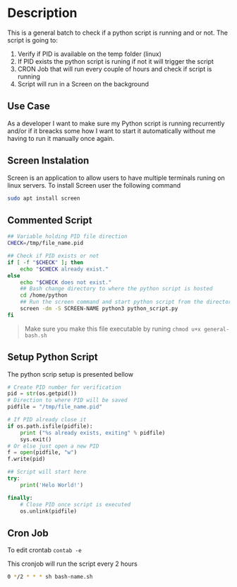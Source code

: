 # Description
This is a general batch to check if a python script is running and or not.
The script is going to:
1. Verify if PID is available on the temp folder (linux)
2. If PID exists the python script is runing if not it will trigger the script
3. CRON Job that will run every couple of hours and check if script is running
4. Script will run in a Screen on the background

## Use Case
As a developer I want to make sure my Python script is running recurrently and/or if it breacks some how I want to start it automatically without me having to run it manually once again.

## Screen Instalation
Screen is an application to allow users to have multiple terminals runing on linux servers.
To install Screen user the following command
```bash
sudo apt install screen
```

## Commented Script
```bash
## Variable holding PID file direction
CHECK=/tmp/file_name.pid

## Check if PID exists or not
if [ -f "$CHECK" ]; then
    echo "$CHECK already exist."
else
    echo "$CHECK does not exist."
    ## Bash change directory to where the python script is hosted
    cd /home/python
    ## Run the screen command and start python script from the directory
    screen -dm -S SCREEN-NAME python3 python_script.py
fi
```

> Make sure you make this file executable by runing `chmod u+x general-bash.sh`

## Setup Python Script
The python scrip setup is presented bellow

`````python
# Create PID number for verification
pid = str(os.getpid())
# Direction to where PID will be saved
pidfile = "/tmp/file_name.pid"

# If PID already close it
if os.path.isfile(pidfile):
	print ("%s already exists, exiting" % pidfile)
	sys.exit()
# Or else just open a new PID
f = open(pidfile, "w")
f.write(pid)

## Script will start here
try:
	print('Helo World!')

finally:
	# Close PID once script is executed
	os.unlink(pidfile)
`````

## Cron Job
To edit crontab `contab -e`

This cronjob will run the script every 2 hours
```bash
0 */2 * * * sh bash-name.sh
```
